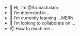 - 👋 Hi, I’m @Arunachalam
- 👀 I’m interested in ...
- 🌱 I’m currently learning ...MERN
- 💞️ I’m looking to collaborate on ...
- 📫 How to reach me ...

<!---
arun2352000/arun2352000 is a ✨ special ✨ repository because its `README.md` (this file) appears on your GitHub profile.
You can click the Preview link to take a look at your changes.
--->
